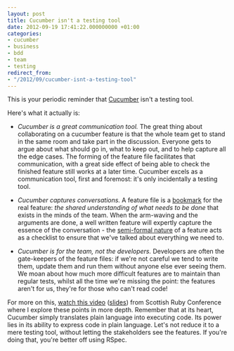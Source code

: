 ```yaml
---
layout: post
title: Cucumber isn't a testing tool
date: 2012-09-19 17:41:22.000000000 +01:00
categories:
- cucumber
- business
- bdd
- team
- testing
redirect_from:
- "/2012/09/cucumber-isnt-a-testing-tool"
---
```

This is your periodic reminder that [Cucumber](/tag/cucumber) isn't a testing tool.

Here's what it actually is:

* *Cucumber is a great communication tool.* The great thing about collaborating on a cucumber feature is that the whole team get to stand in the same room and take part in the discussion. Everyone gets to argue about what should go in, what to keep out, and to help capture all the edge cases. The forming of the feature file facilitates that communication, with a great side effect of being able to check the finished feature still works at a later time. Cucumber excels as a communication tool, first and foremost: it's only incidentally a testing tool.

* *Cucumber captures conversations.* A feature file is a [bookmark](/2010/02/the-story-card-is-not-the-story) for the real feature: *the shared understanding of what needs to be done* that exists in the minds of the team. When the arm-waving and the arguments are done, a well written feature will expertly capture the essence of the conversation - the [semi-formal nature](http://dannorth.net/whats-in-a-story) of a feature acts as a checklist to ensure that we've talked about everything we need to.

* *Cucumber is for the team, not the developers.* Developers are often the gate-keepers of the feature files: if we're not careful we tend to write them, update them and run them without anyone else ever seeing them. We moan about how much more difficult features are to maintain than regular tests, whilst all the time we're missing the point: the features aren't for us, they're for those who can't read code!

For more on this, [watch this video](http://video2012.scotlandonrails.com/D1_LB_03-Ruby1280_b.mp4) ([slides](https://speakerdeck.com/u/chrismdp/p/cucumber-its-about-talking-not-testing)) from Scottish Ruby Conference where I explore these points in more depth. Remember that at its heart, Cucumber simply translates plain language into executing code. Its power lies in its ability to express code in plain language. Let's not reduce it to a mere testing tool, without letting the stakeholders see the features. If you're doing that, you're better off using RSpec.
